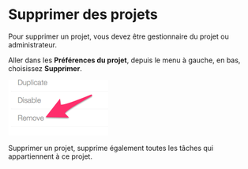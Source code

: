 Supprimer des projets
=====================

Pour supprimer un projet, vous devez être gestionnaire du projet ou administrateur.

Aller dans les **Préférences du projet**, depuis le menu à gauche, en bas, choisissez **Supprimer**.

![Supprimer un Projet](../screenshots/project-remove.png)

Supprimer un projet, supprime également toutes les tâches qui appartiennent à ce projet.
